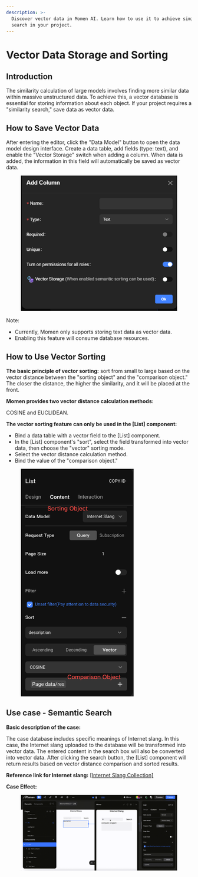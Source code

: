 ```yaml
---
description: >-
  Discover vector data in Momen AI. Learn how to use it to achieve similarity
  search in your project.
---
```


# Vector Data Storage and Sorting

## Introduction

The similarity calculation of large models involves finding more similar data within massive unstructured data. To achieve this, a vector database is essential for storing information about each object. If your project requires a "similarity search," save data as vector data.

## How to Save Vector Data

After entering the editor, click the "Data Model" button to open the data model design interface. Create a data table, add fields (type: text), and enable the "Vector Storage" switch when adding a column. When data is added, the information in this field will automatically be saved as vector data.

<figure><img src="../../.gitbook/assets/1 (43).png" alt="Enable the vector storage in a no-code tool"><figcaption></figcaption></figure>

Note:
* Currently, Momen only supports storing text data as vector data.
* Enabling this feature will consume database resources.

## How to Use Vector Sorting

**The basic principle of vector sorting:** sort from small to large based on the vector distance between the "sorting object" and the "comparison object." The closer the distance, the higher the similarity, and it will be placed at the front.

**Momen provides two vector distance calculation methods:**

COSINE and EUCLIDEAN.

**The vector sorting feature can only be used in the \[List] component:**

* Bind a data table with a vector field to the \[List] component.
* In the \[List] component's "sort", select the field transformed into vector data, then choose the "vector" sorting mode.
* Select the vector distance calculation method.
* Bind the value of the "comparison object."

<figure><img src="../../.gitbook/assets/2 (37).png" alt="" width="306"><figcaption></figcaption></figure>

## Use case - Semantic Search

**Basic description of the case:**

The case database includes specific meanings of Internet slang. In this case, the Internet slang uploaded to the database will be transformed into vector data. The entered content in the search box will also be converted into vector data. After clicking the search button, the \[List] component will return results based on vector distance comparison and sorted results.

**Reference link for Internet slang:** [\[Internet Slang Collection\]](https://www.ruf.rice.edu/~kemmer/Words04/usage/slang_internet.html)

**Case Effect:**

<figure><img src="../../.gitbook/assets/4 (3).gif" alt="The case of semantic search"><figcaption></figcaption></figure>

